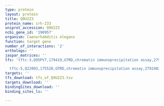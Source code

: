 ```yaml
---
type: protein
layout: protein
title: Q9U2Z3
protein_name: srh-233
uniprot_accession: Q9U2Z3
ncbi_gene_id: '190957'
organism: Caenorhabditis elegans
function: target gene
number_of_interactions: '2'
orthologs: ''
jaspar_matrices: ''
tfs: 'tftc-3,Q95PV7,179419,GTRD,chromatin immunoprecipitation assay,27924024%5Buid%5D,No

  tftc-5,Q22093,175520,GTRD,chromatin immunoprecipitation assay,27924024%5Buid%5D,No'
targets: ''
tfs_download: tfs_of_Q9U2Z3.tsv
targets_download: ''
bindingSites_download: ''
binding_sites_ls: ''

---
```

